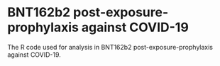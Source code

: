 # BNT162b2 post-exposure-prophylaxis against COVID-19
The R code used for analysis in BNT162b2 post-exposure-prophylaxis against COVID-19.

